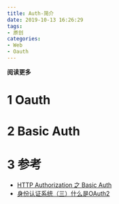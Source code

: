 ```yaml
---
title: Auth-简介
date: 2019-10-13 16:26:29
tags: 
- 原创
categories: 
- Web
- Oauth
---
```


**阅读更多**

<!--more-->

# 1 Oauth

# 2 Basic Auth

# 3 参考

* [HTTP Authorization 之 Basic Auth](https://www.jianshu.com/p/4cd42f7359f4)
* [身份认证系统（三）什么是OAuth2](https://www.cnblogs.com/meibaorui/p/9182660.html)
